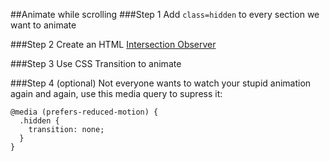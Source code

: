 ##Animate while scrolling
###Step 1
Add `class=hidden` to every section we want to animate

###Step 2
Create an HTML [Intersection Observer](https://developer.mozilla.org/en-US/docs/Web/API/Intersection_Observer_API)

###Step 3
Use CSS Transition to animate

###Step 4 (optional)
Not everyone wants to watch your stupid animation again and again, use this media query to supress it:

```
@media (prefers-reduced-motion) {
  .hidden {
    transition: none;
  }
}
```
